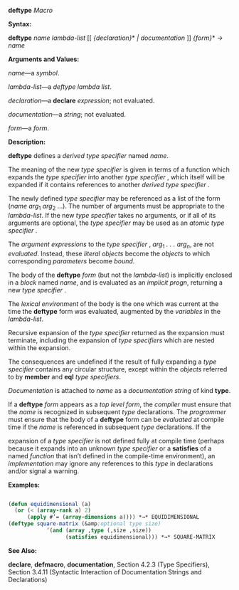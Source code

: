 **deftype** *Macro* 



**Syntax:** 



**deftype** *name lambda-list* [[ *\{declaration\}*\* *| documentation* ]] *\{form\}*\* *→ name* 



**Arguments and Values:** 



*name*—a *symbol*. 



*lambda-list*—a *deftype lambda list*. 



*declaration*—a **declare** *expression*; not evaluated. 



*documentation*—a *string*; not evaluated. 



*form*—a *form*. 



**Description:** 



**deftype** defines a *derived type specifier* named *name*. 



The meaning of the new *type specifier* is given in terms of a function which expands the *type specifier* into another *type specifier* , which itself will be expanded if it contains references to another *derived type specifier* . 



The newly defined *type specifier* may be referenced as a list of the form (*name arg*<sub>1</sub> *arg*<sub>2</sub> ...). The number of arguments must be appropriate to the *lambda-list*. If the new *type specifier* takes no arguments, or if all of its arguments are optional, the *type specifier* may be used as an *atomic type specifier* . 



The <i>argument expressions</i> to the <i>type specifier</i> , <i>arg</i><sub>1</sub> <i>. . . arg<sub>n</sub></i>, are not <i>evaluated</i>. Instead, these <i>literal objects</i> become the <i>objects</i> to which corresponding <i>parameters</i> become <i>bound</i>. 



The body of the **deftype** *form* (but not the *lambda-list*) is implicitly enclosed in a *block* named *name*, and is evaluated as an *implicit progn*, returning a new *type specifier* . 



The *lexical environment* of the body is the one which was current at the time the **deftype** form was evaluated, augmented by the *variables* in the *lambda-list*. 



Recursive expansion of the *type specifier* returned as the expansion must terminate, including the expansion of *type specifiers* which are nested within the expansion. 



The consequences are undefined if the result of fully expanding a *type specifier* contains any circular structure, except within the *objects* referred to by **member** and **eql** *type specifiers*. 



*Documentation* is attached to *name* as a *documentation string* of kind **type**. 



If a **deftype** *form* appears as a *top level form*, the *compiler* must ensure that the *name* is recognized in subsequent *type* declarations. The *programmer* must ensure that the body of a **deftype** form can be *evaluated* at compile time if the *name* is referenced in subsequent *type* declarations. If the  







expansion of a *type specifier* is not defined fully at compile time (perhaps because it expands into an unknown *type specifier* or a **satisfies** of a named *function* that isn’t defined in the compile-time environment), an *implementation* may ignore any references to this *type* in declarations and/or signal a warning. 



**Examples:**
```lisp

(defun equidimensional (a) 
  (or (< (array-rank a) 2) 
      (apply #’= (array-dimensions a)))) *→* EQUIDIMENSIONAL 
(deftype square-matrix (&amp;optional type size) 
			‘(and (array ,type (,size ,size)) 
			      (satisfies equidimensional))) *→* SQUARE-MATRIX 

```
**See Also:** 



**declare**, **defmacro**, **documentation**, Section 4.2.3 (Type Specifiers), Section 3.4.11 (Syntactic Interaction of Documentation Strings and Declarations) 



